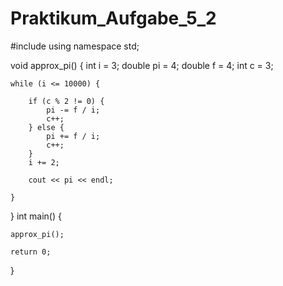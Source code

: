 # Praktikum_Aufgabe_5_2

#include <iostream>
using namespace std;

void approx_pi() {
	int i = 3;
	double pi = 4;
	double f = 4;
	int c = 3;

	while (i <= 10000) {

		if (c % 2 != 0) {
			pi -= f / i;
			c++;
		} else {
			pi += f / i;
			c++;
		}
		i += 2;

		cout << pi << endl;

	}

}
int main() {

	approx_pi();

	return 0;
}

